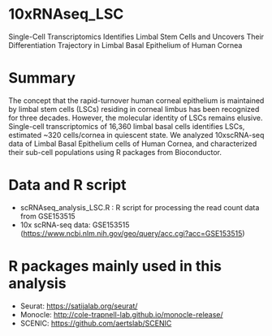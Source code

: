 # 10xRNAseq_LSC
Single-Cell Transcriptomics Identifies Limbal Stem Cells and Uncovers Their Differentiation Trajectory in Limbal Basal Epithelium of Human Cornea

# Summary
The concept that the rapid-turnover human corneal epithelium is maintained by limbal stem cells (LSCs) residing in corneal limbus has been recognized for three decades. However, the molecular identity of LSCs remains elusive. Single-cell transcriptomics of 16,360 limbal basal cells identifies LSCs, estimated ~320 cells/cornea in quiescent state. 
We analyzed 10xscRNA-seq data of Limbal Basal Epithelium cells of Human Cornea, and characterized their sub-cell populations using R packages from Bioconductor.

# Data and R script
- scRNAseq_analysis_LSC.R : R script for processing the read count data from GSE153515
- 10x scRNA-seq data: GSE153515 (https://www.ncbi.nlm.nih.gov/geo/query/acc.cgi?acc=GSE153515)

# R packages mainly used in this analysis
- Seurat: https://satijalab.org/seurat/
- Monocle: http://cole-trapnell-lab.github.io/monocle-release/
- SCENIC: https://github.com/aertslab/SCENIC


